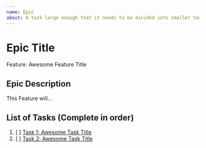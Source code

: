 ```yaml
---
name: Epic
about: A task large enough that it needs to be divided into smaller tasks. It will usually be labeled as `enhancement`.
---
```


<!-- Issue title should mirror the Epic Title. -->

# Epic Title

Feature: Awesome Feature Title

## Epic Description

This Feature will...

## List of Tasks (Complete in order)

1. [ ] [Task 1: Awesome Task Title](https://github.com/kuru-project/tamaki-api/issues/1)
2. [ ] [Task 2: Awesome Task Title](https://github.com/kuru-project/tamaki-api/issues/2)
